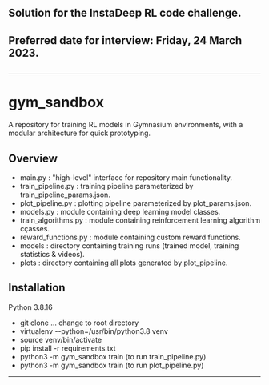 
## Solution for the InstaDeep RL code challenge.
## Preferred date for interview: Friday, 24 March 2023.

##

---

# gym_sandbox

A repository for training RL models in Gymnasium environments, with a modular architecture for quick
prototyping.

## Overview

* main.py : "high-level" interface for repository main functionality.
* train_pipeline.py : training pipeline parameterized by train_pipeline_params.json.
* plot_pipeline.py : plotting pipeline parameterized by plot_params.json.
* models.py : module containing deep learning model classes.
* train_algorithms.py : module containing reinforcement learning algorithm cçasses.
* reward_functions.py : module containing custom reward functions.
* models : directory containing training runs (trained model, training statistics & videos).
* plots : directory containing all plots generated by plot_pipeline.

## Installation

Python 3.8.16 

* git clone ... change to root directory
* virtualenv --python=/usr/bin/python3.8 venv
* source venv/bin/activate
* pip install -r requirements.txt
* python3 -m gym_sandbox train (to run train_pipeline.py)
* python3 -m gym_sandbox train (to run plot_pipeline.py)

---
